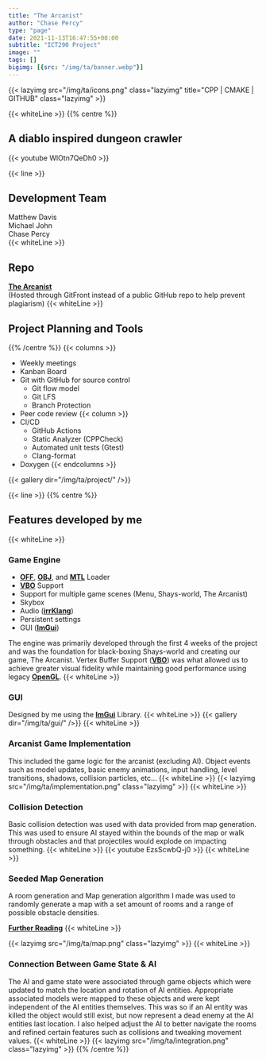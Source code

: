 ```yaml
---
title: "The Arcanist"
author: "Chase Percy"
type: "page"
date: 2021-11-13T16:47:55+08:00
subtitle: "ICT290 Project"
image: ""
tags: []
bigimg: [{src: "/img/ta/banner.webp"}]
---
```


{{< lazyimg src="/img/ta/icons.png" class="lazyimg" title="CPP | CMAKE | GITHUB" class="lazyimg" >}}

{{< whiteLine >}}
{{% centre %}}
## A diablo inspired dungeon crawler

{{< youtube WlOtn7QeDh0 >}}

{{< line >}}

## Development Team
Matthew Davis  
Michael John  
Chase Percy  
{{< whiteLine >}}
## Repo
__[The Arcanist](https://gitfront.io/r/cp-dev/10d5e1649dea095933feec282ec8865c5173d144/ICT290/)__  
(Hosted through GitFront instead of a public GitHub repo to help prevent plagiarism)
{{< whiteLine >}}
## Project Planning and Tools
{{% /centre %}}
{{< columns >}}
- Weekly meetings
- Kanban Board
- Git with GitHub for source control
  - Git flow model
  - Git LFS
  - Branch Protection
- Peer code review
{{< column >}}
- CI/CD
  - GitHub Actions
  - Static Analyzer (CPPCheck)
  - Automated unit tests (Gtest)
  - Clang-format
- Doxygen
{{< endcolumns >}}


{{< gallery dir="/img/ta/project/" />}}

{{< line >}}
{{% centre %}}
## Features developed by me

{{< whiteLine >}}

### Game Engine
- __[OFF](https://en.wikipedia.org/wiki/OFF_(file_format))__, __[OBJ](https://en.wikipedia.org/wiki/Wavefront_.obj_file)__, and __[MTL](https://en.wikipedia.org/wiki/Wavefront_.obj_file#Material_template_library)__ Loader
- __[VBO](https://en.wikipedia.org/wiki/Vertex_buffer_object)__ Support
- Support for multiple game scenes (Menu, Shays-world, The Arcanist)
- Skybox
- Audio (__[irrKlang](https://www.ambiera.com/irrklang/)__)
- Persistent settings
- GUI (__[ImGui](https://github.com/ocornut/imgui)__)

The engine was primarily developed through the first 4 weeks of the project and was the foundation for
black-boxing Shays-world and creating our game, The Arcanist. Vertex Buffer Support (__[VBO](https://en.wikipedia.org/wiki/Vertex_buffer_object)__)
was what allowed us to achieve greater visual fidelity while maintaining good performance using legacy __[OpenGL](https://www.khronos.org/opengl/wiki/History_of_OpenGL)__.
{{< whiteLine >}}
### GUI
Designed by me using the __[ImGui](https://github.com/ocornut/imgui)__ Library. 
{{< whiteLine >}}
{{< gallery dir="/img/ta/gui/" />}}
{{< whiteLine >}}

### Arcanist Game Implementation
This included the game logic for the arcanist (excluding AI). Object events such as model updates, basic enemy
animations, input handling, level transitions, shadows, collision particles, etc...
{{< whiteLine >}}
{{< lazyimg src="/img/ta/implementation.png" class="lazyimg" >}}
{{< whiteLine >}}

### Collision Detection
Basic collision detection was used with data provided from map generation. This was used to ensure AI stayed within
the bounds of the map or walk through obstacles and that projectiles would explode on impacting something. 
{{< whiteLine >}}
{{< youtube EzsScwbQ-j0  >}}
{{< whiteLine >}}

### Seeded Map Generation
A room generation and Map generation algorithm I made was used to randomly generate a map with a set amount of rooms
and a range of possible obstacle densities.

__[Further Reading](http://localhost:1313/post/map-generation/)__
{{< whiteLine >}}

{{< lazyimg src="/img/ta/map.png" class="lazyimg" >}}
{{< whiteLine >}}

### Connection Between Game State & AI  
The AI and game state were associated through game objects which were updated to match the location
and rotation of AI entities. Appropriate associated models were mapped to these objects and were kept
independent of the AI entities themselves. This was so if an AI entity was killed the object would
still exist, but now represent a dead enemy at the AI entities last location. I also helped adjust the AI to better
navigate the rooms and refined certain features such as collisions and tweaking movement values.
{{< whiteLine >}}
{{< lazyimg src="/img/ta/integration.png" class="lazyimg" >}}
{{% /centre %}}